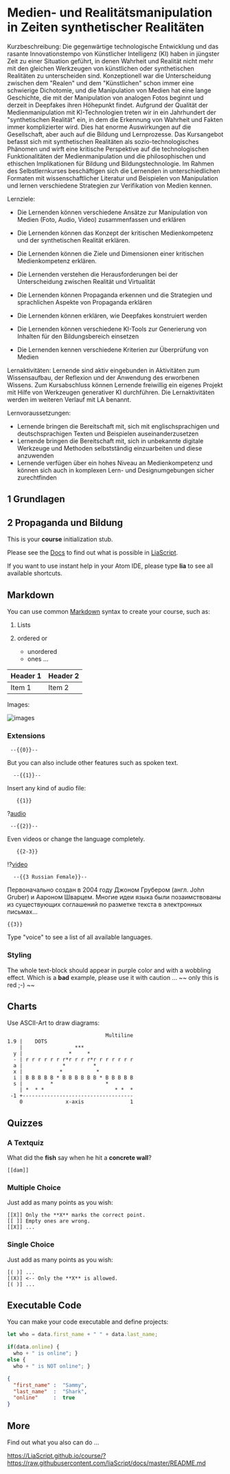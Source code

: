 <!--
author:   Marco Kalz

email:    kalz@ph-heidelberg.de

version:  0.0.1

language: de

narrator: DE German Male

comment:  This course has been developed in the context of a collaboration between
          Heidelberg University of Education, University of Heidelberg and Columbia University
          dealing with the concept of critical media literacy (see https://hse-heidelberg.de/forschung-transfer/critical-media-literacy/joint-initiative-teachers-college-columbia-university) and in the context of the federal project "JOKER" (https://elmeb.org/joker) dealing with journalistic and cross-media skills for teacher education.
-->

# Medien- und Realitätsmanipulation in Zeiten synthetischer Realitäten

Kurzbeschreibung:
Die gegenwärtige technologische Entwicklung und das rasante Innovationstempo von Künstlicher Intelligenz  (KI) haben in jüngster Zeit zu einer Situation geführt, in denen Wahrheit und Realität nicht mehr mit den gleichen Werkzeugen von künstlichen oder synthetischen Realitäten zu unterscheiden sind. Konzeptionell war die Unterscheidung zwischen dem "Realen" und dem "Künstlichen" schon immer eine schwierige Dichotomie, und die Manipulation von Medien hat eine lange Geschichte, die mit der Manipulation von analogen Fotos beginnt und derzeit in Deepfakes ihren Höhepunkt findet. Aufgrund der Qualität der Medienmanipulation mit KI-Technologien treten wir in ein Jahrhundert der "synthetischen Realität" ein, in dem die Erkennung von Wahrheit und Fakten immer komplizierter wird. Dies hat enorme Auswirkungen auf die Gesellschaft, aber auch auf die Bildung und Lernprozesse. Das Kursangebot befasst sich mit synthetischen Realitäten als sozio-technologisches Phänomen und wirft eine kritische Perspektive auf die technologischen Funktionalitäten der Medienmanipulation und die philosophischen und ethischen Implikationen für Bildung und Bildungstechnologie. Im Rahmen des Selbstlernkurses beschäftigen sich die Lernenden in unterschiedlichen Formaten mit wissenschaftlicher Literatur und Beispielen von Manipulation und lernen verschiedene Strategien zur Verifikation von Medien kennen.


Lernziele:
* Die Lernenden können verschiedene Ansätze zur Manipulation von Medien (Foto, Audio, Video) zusammenfassen und erklären

* Die Lernenden können das Konzept der kritischen Medienkompetenz und der synthetischen Realität erklären.
  
* Die Lernenden können die Ziele und Dimensionen einer kritischen Medienkompetenz erklären.
  
* Die Lernenden verstehen die Herausforderungen bei der Unterscheidung zwischen Realität und Virtualität
  
* Die Lernenden können Propaganda erkennen und die Strategien und sprachlichen Aspekte von Propaganda erklären
  
* Die Lernenden können erklären, wie Deepfakes konstruiert werden
  
* Die Lernenden können verschiedene KI-Tools zur Generierung von Inhalten für den Bildungsbereich einsetzen
  
* Die Lernenden kennen verschiedene Kriterien zur Überprüfung von Medien


Lernaktivitäten:
Lernende sind aktiv eingebunden in Aktivitäten zum Wissensaufbau, der Reflexion und der Anwendung des erworbenen Wissens. Zum Kursabschluss können Lernende freiwillig ein eigenes Projekt mit Hilfe von Werkzeugen generativer KI durchführen. Die Lernaktivitäten werden im weiteren Verlauf mit LA benannt.

Lernvoraussetzungen:
* Lernende bringen die Bereitschaft mit, sich mit englischsprachigen und deutschsprachigen Texten und Beispielen auseinanderzusetzen
* Lernende bringen die Bereitschaft mit, sich in unbekannte digitale Werkzeuge und Methoden selbstständig einzuarbeiten und diese anzuwenden
* Lernende verfügen über ein hohes Niveau an Medienkompetenz und können sich auch in komplexen Lern- und Designumgebungen sicher zurechtfinden



## 1 Grundlagen







## 2 Propaganda und Bildung


This is your **course** initialization stub.

Please see the [Docs](https://LiaScript.github.io/course/?https://raw.githubusercontent.com/liaScript/docs/master/README.md)
to find out what is possible in [LiaScript](https://LiaScript.github.io).

If you want to use instant help in your Atom IDE, please type **lia** to see all available shortcuts.

## Markdown

You can use common [Markdown](https://github.com/adam-p/markdown-here/wiki/Markdown-Cheatsheet) syntax to create your course, such as:

1. Lists
2. ordered or

   * unordered
   * ones ...


| Header 1   | Header 2   |
| :--------- | :--------- |
| Item 1     | Item 2     |


Images:

![images](https://farm2.static.flickr.com/1618/26701766821_7bea494826.jpg)


### Extensions

     --{{0}}--
But you can also include other features such as spoken text.

      --{{1}}--
Insert any kind of audio file:

       {{1}}
?[audio](https://bigsoundbank.com/UPLOAD/mp3/1068.mp3)


     --{{2}}--
Even videos or change the language completely.

       {{2-3}}
!?[video](https://www.youtube.com/watch?v=bICfKRyKTwE)


      --{{3 Russian Female}}--
Первоначально создан в 2004 году Джоном Грубером (англ. John Gruber) и Аароном
Шварцем. Многие идеи языка были позаимствованы из существующих соглашений по
разметке текста в электронных письмах...


    {{3}}
Type "voice" to see a list of all available languages.


### Styling

<!-- class = "animated rollIn" style = "animation-delay: 2s; color: purple" -->
The whole text-block should appear in purple color and with a wobbling effect.
Which is a **bad** example, please use it with caution ...
~~ only this is red ;-) ~~ <!-- class = "animated infinite bounce" style = "color: red;" -->

## Charts

Use ASCII-Art to draw diagrams:

                                    Multiline
    1.9 |    DOTS
        |                 ***
      y |               *     *
      - | r r r r r r r*r r r r*r r r r r r r
      a |             *         *
      x |            *           *
      i | B B B B B * B B B B B B * B B B B B
      s |         *                 *
        | *  * *                       * *  *
     -1 +------------------------------------
        0              x-axis               1

## Quizzes

### A Textquiz

What did the **fish** say when he hit a **concrete wall**?

    [[dam]]

### Multiple Choice

Just add as many points as you wish:

    [[X]] Only the **X** marks the correct point.
    [[ ]] Empty ones are wrong.
    [[X]] ...

### Single Choice

Just add as many points as you wish:

    [( )] ...
    [(X)] <-- Only the **X** is allowed.
    [( )] ...


## Executable Code

You can make your code executable and define projects:

``` js     -EvalScript.js
let who = data.first_name + " " + data.last_name;

if(data.online) {
  who + " is online"; }
else {
  who + " is NOT online"; }
```
``` json    +Data.json
{
  "first_name" :  "Sammy",
  "last_name"  :  "Shark",
  "online"     :  true
}
```
<script>
  // insert the JSON dataset into the local variable data
  let data = @input(1);

  // eval the script that uses this dataset
  eval(`@input(0)`);
</script>


## More

Find out what you also can do ...

https://LiaScript.github.io/course/?https://raw.githubusercontent.com/liaScript/docs/master/README.md
